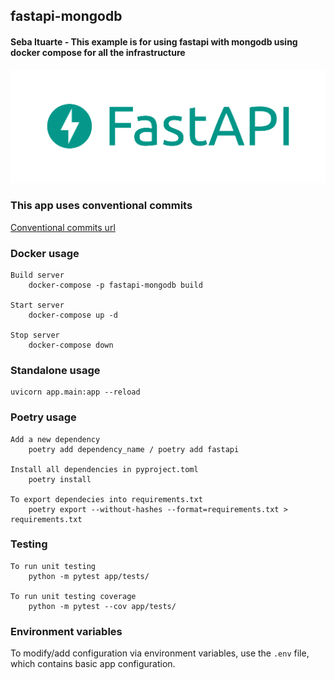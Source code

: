 ## fastapi-mongodb

#### Seba Ituarte - This example is for using fastapi with mongodb using docker compose for all the infrastructure

![alt text](./fastapi.png)

### This app uses conventional commits

[Conventional commits url](https://www.conventionalcommits.org/en/v1.0.0/)

### Docker usage

    Build server
        docker-compose -p fastapi-mongodb build
    
    Start server
        docker-compose up -d

    Stop server
        docker-compose down

### Standalone usage

    uvicorn app.main:app --reload

### Poetry usage

    Add a new dependency
        poetry add dependency_name / poetry add fastapi

    Install all dependencies in pyproject.toml
        poetry install

    To export dependecies into requirements.txt
        poetry export --without-hashes --format=requirements.txt > requirements.txt

### Testing

    To run unit testing
        python -m pytest app/tests/

    To run unit testing coverage
        python -m pytest --cov app/tests/

### Environment variables

To modify/add configuration via environment variables, use the `.env` file, which contains basic app configuration.